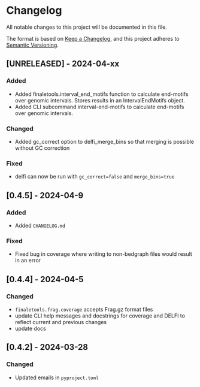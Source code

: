# Changelog

All notable changes to this project will be documented in this file.

The format is based on [Keep a Changelog](https://keepachangelog.com/en/1.1.0/),
and this project adheres to [Semantic Versioning](https://semver.org/spec/v2.0.0.html).

## [UNRELEASED] - 2024-04-xx

### Added
- Added finaletools.interval_end_motifs function to calculate end-motifs
over genomic intervals. Stores results in an IntervalEndMotifs object.
- Added CLI subcommand interval-end-motifs to calculate end-motifs over
genomic intervals.

### Changed
- Added gc_correct option to delfi_merge_bins so that merging is possible
without GC correction

### Fixed
- delfi can now be run with `gc_correct=false` and `merge_bins=true`

## [0.4.5] - 2024-04-9

### Added
- Added `CHANGELOG.md`

### Fixed
- Fixed bug in coverage where  writing to non-bedgraph files would result in an
error

## [0.4.4] - 2024-04-5

### Changed
- `finaletools.frag.coverage` accepts Frag.gz format files
- update CLI help messages and docstrings for coverage and DELFI to reflect
current and previous changes
- update docs

## [0.4.2] - 2024-03-28

### Changed
- Updated emails in `pyproject.toml`